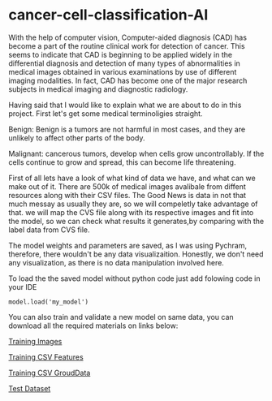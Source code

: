 # cancer-cell-classification-AI


With the help of computer vision, Computer-aided diagnosis (CAD) has become a part of the routine clinical work for detection of cancer. This seems to indicate that CAD is beginning to be applied widely in the differential diagnosis and detection of many types of abnormalities in medical images obtained in various examinations by use of different imaging modalities. In fact, CAD has become one of the major research subjects in medical imaging and diagnostic radiology. 


Having said that I would like to explain what we are about to do in this project. First let's get some medical terminoligies straight. 

Benign: Benign is a tumors are not harmful in most cases, and they are unlikely to affect other parts of the body.

Malignant: cancerous tumors, develop when cells grow uncontrollably. If the cells continue to grow and spread, this can become life threatening.

First of all lets have a look of what kind of data we have, and what can we make out of it. There are 500k of medical images avalibale from diffent
resources along with their CSV files. The Good News is data in not that much messay as usually they are, so we will compeletly take advantage of that.
we will map the CVS file along with its respective images and fit into the model, so we can check what results it generates,by comparing with
the label data from CVS file.

The model weights and parameters are saved, as I was using Pychram, therefore, there wouldn't be any data visualizaition. Honestly,
we don't need any visualization, as there is no data manipulation involved here.

To load the the saved model without python code just add folowing code in your IDE

`model.load('my_model')`


You can also train and validate a new model on same data, you can download all the required materials on links below:

[Training Images](https://isic-challenge-data.s3.amazonaws.com/2019/ISIC_2019_Training_Input.zip)

[Training CSV Features](https://isic-challenge-data.s3.amazonaws.com/2019/ISIC_2019_Training_Metadata.csv)

[Training CSV GroudData](https://isic-challenge-data.s3.amazonaws.com/2019/ISIC_2019_Training_GroundTruth.csv)

[Test Dataset](https://isic-challenge-data.s3.amazonaws.com/2019/ISIC_2019_Test_Input.zip)


